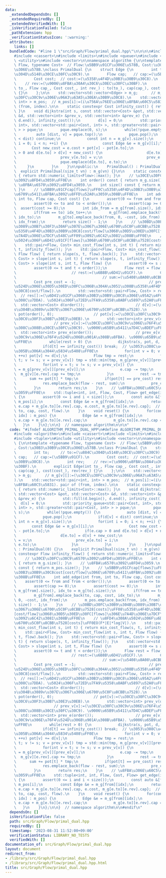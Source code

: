 ```yaml
---
data:
  _extendedDependsOn: []
  _extendedRequiredBy: []
  _extendedVerifiedWith: []
  _isVerificationFailed: false
  _pathExtension: hpp
  _verificationStatusIcon: ':warning:'
  attributes:
    links: []
  bundledCode: "#line 1 \"src/Graph/Flow/primal_dual.hpp\"\n\n\n\n#include <algorithm>\n\
    #include <cassert>\n#include <limits>\n#include <queue>\n#include <tuple>\n#include\
    \ <utility>\n#include <vector>\n\nnamespace algorithm {\n\ntemplate <typename\
    \ Flow, typename Cost>  // Flow:\u5BB9\u91CF\u306E\u578B, Cost:\u30B3\u30B9\u30C8\
    \u306E\u578B.\nclass PrimalDual {\n    struct Edge {\n        int to;     // to:=(\u884C\
    \u304D\u5148\u30CE\u30FC\u30C9).\n        Flow cap;   // cap:=(\u5BB9\u91CF).\n\
    \        Cost cost;  // cost:=(\u5358\u4F4D\u30B3\u30B9\u30C8).\n        int rev;\
    \    // rev:=(\u9006\u8FBA\u30A4\u30C6\u30EC\u30FC\u30BF).\n        explicit Edge(int\
    \ to_, Flow cap_, Cost cost_, int rev_) : to(to_), cap(cap_), cost(cost_), rev(rev_)\
    \ {}\n    };\n\n    std::vector<std::vector<Edge> > m_g;      // m_g[v][]:=(\u30CE\
    \u30FC\u30C9v\u306E\u96A3\u63A5\u30EA\u30B9\u30C8).\n    std::vector<std::pair<int,\
    \ int> > m_pos;  // m_pos[i]:=(i\u756A\u76EE\u306E\u8FBA\u60C5\u5831). pair of\
    \ (from, index).\n\n    static constexpr Cost infinity_cost() { return std::numeric_limits<Cost>::max();\
    \ }\n    void dijkstra(int s, const std::vector<Cost> &pot, std::vector<Cost>\
    \ &d, std::vector<int> &prev_v, std::vector<int> &prev_e) {\n        std::fill(d.begin(),\
    \ d.end(), infinity_cost());\n        d[s] = 0;\n        std::priority_queue<std::pair<Cost,\
    \ int>, std::vector<std::pair<Cost, int> >, std::greater<std::pair<Cost, int>\
    \ > > pque;\n        pque.emplace(0, s);\n        while(!pque.empty()) {\n   \
    \         auto [dist, v] = pque.top();\n            pque.pop();\n            if(d[v]\
    \ < dist) continue;\n            const int n = m_g[v].size();\n            for(int\
    \ i = 0; i < n; ++i) {\n                const Edge &e = m_g[v][i];\n         \
    \       Cost new_cost = e.cost + pot[v] - pot[e.to];\n                if(e.cap\
    \ > 0 and d[e.to] > d[v] + new_cost) {\n                    d[e.to] = d[v] + new_cost;\n\
    \                    prev_v[e.to] = v;\n                    prev_e[e.to] = i;\n\
    \                    pque.emplace(d[e.to], e.to);\n                }\n       \
    \     }\n        }\n    }\n\npublic:\n    PrimalDual() : PrimalDual(0) {}\n  \
    \  explicit PrimalDual(size_t vn) : m_g(vn) {}\n\n    static constexpr Flow infinity_flow()\
    \ { return std::numeric_limits<Flow>::max(); }\n    // \u30CE\u30FC\u30C9\u6570\
    \u3092\u8FD4\u3059\uFF0E\n    int order() const { return m_g.size(); }\n    //\
    \ \u8FBA\u6570\u3092\u8FD4\u3059.\n    int size() const { return m_pos.size();\
    \ }\n    // \u5BB9\u91CFcap[flows]\uFF0C\u5358\u4F4D\u30B3\u30B9\u30C8cost[cost/flow]\u306E\
    \u6709\u5411\u8FBA\u3092\u8FFD\u52A0\u3059\u308B\uFF0E\n    int add_edge(int from,\
    \ int to, Flow cap, Cost cost) {\n        assert(0 <= from and from < order());\n\
    \        assert(0 <= to and to < order());\n        assert(cap >= 0);\n      \
    \  assert(cost >= 0);\n        int idx_from = m_g[from].size(), idx_to = m_g[to].size();\n\
    \        if(from == to) idx_to++;\n        m_g[from].emplace_back(to, cap, cost,\
    \ idx_to);\n        m_g[to].emplace_back(from, 0, -cost, idx_from);\n        m_pos.emplace_back(from,\
    \ idx_from);\n        return size() - 1;\n    }\n    // \u30BD\u30FC\u30B9\u304B\
    \u3089\u30B7\u30F3\u30AF\u307E\u3067\u306E\u6700\u5C0F\u8CBB\u7528[costs]\uFF08\
    \u5358\u4F4D\u30B3\u30B9\u30C8[cost/flow]\u3068\u30D5\u30ED\u30FC[flows]\u306E\
    \u7A4D\u306E\u7DCF\u548C\uFF09\u3092\u6C42\u3081\u308B\uFF0E\n    // \u8FD4\u308A\
    \u5024\u306F\u6D41\u91CF[flows]\u3068\u6700\u5C0F\u8CBB\u7528[costs]\uFF0EO(F*|E|*log|V|).\n\
    \    std::pair<Flow, Cost> min_cost_flow(int s, int t) { return min_cost_flow(s,\
    \ t, infinity_flow()); }\n    std::pair<Flow, Cost> min_cost_flow(int s, int t,\
    \ Flow flow) { return slope(s, t, flow).back(); }\n    std::vector<std::pair<Flow,\
    \ Cost> > slope(int s, int t) { return slope(s, t, infinity_flow()); }\n    std::vector<std::pair<Flow,\
    \ Cost> > slope(int s, int t, Flow flow) {\n        assert(0 <= s and s < order());\n\
    \        assert(0 <= t and t < order());\n        Flow rest = flow;          \
    \                         // rest:=(\u6B8B\u6D41\u91CF).\n        Cost sum = 0;\
    \                                       // sum:=(\u5408\u8A08\u8CBB\u7528).\n\
    \        Cost pre_cost = -1;                                 // pre_cost:=(\u76F4\
    \u524D\u306E\u30D5\u30ED\u30FC\u306B\u304A\u3051\u308B\u5358\u4F4D\u30B3\u30B9\
    \u30C8[cost/flow]).\n        std::vector<std::pair<Flow, Cost> > res({{0, 0}});\
    \  // res[]:=(\u6D41\u91CF\u3068\u30B3\u30B9\u30C8\u306E\u95A2\u4FC2\u306E\u6298\
    \u308C\u7DDA). \u5024\u306F\u72ED\u7FA9\u5358\u8ABF\u5897\u52A0\uFF0E\n      \
    \  std::vector<Cost> d(order());                       // d[v]:=(\u30CE\u30FC\u30C8\
    s\u304B\u3089v\u307E\u3067\u306E\u6700\u5C0F\u8CBB\u7528).\n        std::vector<Cost>\
    \ pot(order(), 0);                  // pot[v]:=(\u30CE\u30FC\u30C9v\u306E\u30DD\
    \u30C6\u30F3\u30B7\u30E3\u30EB).\n        std::vector<int> prev_v(order());  \
    \                 // prev_v[v]:=(\u30CE\u30FC\u30C9v\u306E\u76F4\u524D\u306B\u8A2A\
    \u308C\u308B\u30CE\u30FC\u30C9). \u9006\u65B9\u5411\u7D4C\u8DEF\uFF0E\n      \
    \  std::vector<int> prev_e(order());                   // prev_e[v]:=(\u30CE\u30FC\
    \u30C9v\u306E\u76F4\u524D\u306B\u901A\u308B\u8FBA). \u9006\u65B9\u5411\u7D4C\u8DEF\
    \uFF0E\n        while(rest > 0) {\n            dijkstra(s, pot, d, prev_v, prev_e);\n\
    \            if(d[t] == infinity_cost()) break;  // \u3053\u308C\u4EE5\u4E0A\u6D41\
    \u305B\u306A\u3044\u5834\u5408\uFF0E\n            for(int v = 0; v < order();\
    \ ++v) pot[v] += d[v];\n            Flow tmp = rest;\n            for(int v =\
    \ t; v != s; v = prev_v[v]) tmp = std::min(tmp, m_g[prev_v[v]][prev_e[v]].cap);\n\
    \            for(int v = t; v != s; v = prev_v[v]) {\n                Edge &e\
    \ = m_g[prev_v[v]][prev_e[v]];\n                e.cap -= tmp;\n              \
    \  m_g[v][e.rev].cap += tmp;\n            }\n            rest -= tmp;\n      \
    \      sum += pot[t] * tmp;\n            if(pot[t] == pre_cost) res.pop_back();\n\
    \            res.emplace_back(flow - rest, sum);\n            pre_cost = pot[t];\n\
    \        }\n        return res;\n    }\n    // \u8FBA\u306E\u60C5\u5831\u3092\u8FD4\
    \u3059\uFF0E\n    std::tuple<int, int, Flow, Cost, Flow> get_edge(int i) const\
    \ {\n        assert(0 <= i and i < size());\n        const auto &[from, idx] =\
    \ m_pos[i];\n        const Edge &e = m_g[from][idx];\n        return {from, e.to,\
    \ e.cap + m_g[e.to][e.rev].cap, e.cost, m_g[e.to][e.rev].cap};  // tuple of (from,\
    \ to, cap, cost, flow).\n    }\n    void reset() {\n        for(const auto &[from,\
    \ idx] : m_pos) {\n            Edge &e = m_g[from][idx];\n            e.cap =\
    \ e.cap + m_g[e.to][e.rev].cap;\n            m_g[e.to][e.rev].cap = 0;\n     \
    \   }\n    }\n};\n\n}  // namespace algorithm\n\n\n"
  code: "#ifndef ALGORITHM_PRIMAL_DUAL_HPP\n#define ALGORITHM_PRIMAL_DUAL_HPP 1\n\n\
    #include <algorithm>\n#include <cassert>\n#include <limits>\n#include <queue>\n\
    #include <tuple>\n#include <utility>\n#include <vector>\n\nnamespace algorithm\
    \ {\n\ntemplate <typename Flow, typename Cost>  // Flow:\u5BB9\u91CF\u306E\u578B\
    , Cost:\u30B3\u30B9\u30C8\u306E\u578B.\nclass PrimalDual {\n    struct Edge {\n\
    \        int to;     // to:=(\u884C\u304D\u5148\u30CE\u30FC\u30C9).\n        Flow\
    \ cap;   // cap:=(\u5BB9\u91CF).\n        Cost cost;  // cost:=(\u5358\u4F4D\u30B3\
    \u30B9\u30C8).\n        int rev;    // rev:=(\u9006\u8FBA\u30A4\u30C6\u30EC\u30FC\
    \u30BF).\n        explicit Edge(int to_, Flow cap_, Cost cost_, int rev_) : to(to_),\
    \ cap(cap_), cost(cost_), rev(rev_) {}\n    };\n\n    std::vector<std::vector<Edge>\
    \ > m_g;      // m_g[v][]:=(\u30CE\u30FC\u30C9v\u306E\u96A3\u63A5\u30EA\u30B9\u30C8\
    ).\n    std::vector<std::pair<int, int> > m_pos;  // m_pos[i]:=(i\u756A\u76EE\u306E\
    \u8FBA\u60C5\u5831). pair of (from, index).\n\n    static constexpr Cost infinity_cost()\
    \ { return std::numeric_limits<Cost>::max(); }\n    void dijkstra(int s, const\
    \ std::vector<Cost> &pot, std::vector<Cost> &d, std::vector<int> &prev_v, std::vector<int>\
    \ &prev_e) {\n        std::fill(d.begin(), d.end(), infinity_cost());\n      \
    \  d[s] = 0;\n        std::priority_queue<std::pair<Cost, int>, std::vector<std::pair<Cost,\
    \ int> >, std::greater<std::pair<Cost, int> > > pque;\n        pque.emplace(0,\
    \ s);\n        while(!pque.empty()) {\n            auto [dist, v] = pque.top();\n\
    \            pque.pop();\n            if(d[v] < dist) continue;\n            const\
    \ int n = m_g[v].size();\n            for(int i = 0; i < n; ++i) {\n         \
    \       const Edge &e = m_g[v][i];\n                Cost new_cost = e.cost + pot[v]\
    \ - pot[e.to];\n                if(e.cap > 0 and d[e.to] > d[v] + new_cost) {\n\
    \                    d[e.to] = d[v] + new_cost;\n                    prev_v[e.to]\
    \ = v;\n                    prev_e[e.to] = i;\n                    pque.emplace(d[e.to],\
    \ e.to);\n                }\n            }\n        }\n    }\n\npublic:\n    PrimalDual()\
    \ : PrimalDual(0) {}\n    explicit PrimalDual(size_t vn) : m_g(vn) {}\n\n    static\
    \ constexpr Flow infinity_flow() { return std::numeric_limits<Flow>::max(); }\n\
    \    // \u30CE\u30FC\u30C9\u6570\u3092\u8FD4\u3059\uFF0E\n    int order() const\
    \ { return m_g.size(); }\n    // \u8FBA\u6570\u3092\u8FD4\u3059.\n    int size()\
    \ const { return m_pos.size(); }\n    // \u5BB9\u91CFcap[flows]\uFF0C\u5358\u4F4D\
    \u30B3\u30B9\u30C8cost[cost/flow]\u306E\u6709\u5411\u8FBA\u3092\u8FFD\u52A0\u3059\
    \u308B\uFF0E\n    int add_edge(int from, int to, Flow cap, Cost cost) {\n    \
    \    assert(0 <= from and from < order());\n        assert(0 <= to and to < order());\n\
    \        assert(cap >= 0);\n        assert(cost >= 0);\n        int idx_from =\
    \ m_g[from].size(), idx_to = m_g[to].size();\n        if(from == to) idx_to++;\n\
    \        m_g[from].emplace_back(to, cap, cost, idx_to);\n        m_g[to].emplace_back(from,\
    \ 0, -cost, idx_from);\n        m_pos.emplace_back(from, idx_from);\n        return\
    \ size() - 1;\n    }\n    // \u30BD\u30FC\u30B9\u304B\u3089\u30B7\u30F3\u30AF\u307E\
    \u3067\u306E\u6700\u5C0F\u8CBB\u7528[costs]\uFF08\u5358\u4F4D\u30B3\u30B9\u30C8\
    [cost/flow]\u3068\u30D5\u30ED\u30FC[flows]\u306E\u7A4D\u306E\u7DCF\u548C\uFF09\
    \u3092\u6C42\u3081\u308B\uFF0E\n    // \u8FD4\u308A\u5024\u306F\u6D41\u91CF[flows]\u3068\
    \u6700\u5C0F\u8CBB\u7528[costs]\uFF0EO(F*|E|*log|V|).\n    std::pair<Flow, Cost>\
    \ min_cost_flow(int s, int t) { return min_cost_flow(s, t, infinity_flow()); }\n\
    \    std::pair<Flow, Cost> min_cost_flow(int s, int t, Flow flow) { return slope(s,\
    \ t, flow).back(); }\n    std::vector<std::pair<Flow, Cost> > slope(int s, int\
    \ t) { return slope(s, t, infinity_flow()); }\n    std::vector<std::pair<Flow,\
    \ Cost> > slope(int s, int t, Flow flow) {\n        assert(0 <= s and s < order());\n\
    \        assert(0 <= t and t < order());\n        Flow rest = flow;          \
    \                         // rest:=(\u6B8B\u6D41\u91CF).\n        Cost sum = 0;\
    \                                       // sum:=(\u5408\u8A08\u8CBB\u7528).\n\
    \        Cost pre_cost = -1;                                 // pre_cost:=(\u76F4\
    \u524D\u306E\u30D5\u30ED\u30FC\u306B\u304A\u3051\u308B\u5358\u4F4D\u30B3\u30B9\
    \u30C8[cost/flow]).\n        std::vector<std::pair<Flow, Cost> > res({{0, 0}});\
    \  // res[]:=(\u6D41\u91CF\u3068\u30B3\u30B9\u30C8\u306E\u95A2\u4FC2\u306E\u6298\
    \u308C\u7DDA). \u5024\u306F\u72ED\u7FA9\u5358\u8ABF\u5897\u52A0\uFF0E\n      \
    \  std::vector<Cost> d(order());                       // d[v]:=(\u30CE\u30FC\u30C8\
    s\u304B\u3089v\u307E\u3067\u306E\u6700\u5C0F\u8CBB\u7528).\n        std::vector<Cost>\
    \ pot(order(), 0);                  // pot[v]:=(\u30CE\u30FC\u30C9v\u306E\u30DD\
    \u30C6\u30F3\u30B7\u30E3\u30EB).\n        std::vector<int> prev_v(order());  \
    \                 // prev_v[v]:=(\u30CE\u30FC\u30C9v\u306E\u76F4\u524D\u306B\u8A2A\
    \u308C\u308B\u30CE\u30FC\u30C9). \u9006\u65B9\u5411\u7D4C\u8DEF\uFF0E\n      \
    \  std::vector<int> prev_e(order());                   // prev_e[v]:=(\u30CE\u30FC\
    \u30C9v\u306E\u76F4\u524D\u306B\u901A\u308B\u8FBA). \u9006\u65B9\u5411\u7D4C\u8DEF\
    \uFF0E\n        while(rest > 0) {\n            dijkstra(s, pot, d, prev_v, prev_e);\n\
    \            if(d[t] == infinity_cost()) break;  // \u3053\u308C\u4EE5\u4E0A\u6D41\
    \u305B\u306A\u3044\u5834\u5408\uFF0E\n            for(int v = 0; v < order();\
    \ ++v) pot[v] += d[v];\n            Flow tmp = rest;\n            for(int v =\
    \ t; v != s; v = prev_v[v]) tmp = std::min(tmp, m_g[prev_v[v]][prev_e[v]].cap);\n\
    \            for(int v = t; v != s; v = prev_v[v]) {\n                Edge &e\
    \ = m_g[prev_v[v]][prev_e[v]];\n                e.cap -= tmp;\n              \
    \  m_g[v][e.rev].cap += tmp;\n            }\n            rest -= tmp;\n      \
    \      sum += pot[t] * tmp;\n            if(pot[t] == pre_cost) res.pop_back();\n\
    \            res.emplace_back(flow - rest, sum);\n            pre_cost = pot[t];\n\
    \        }\n        return res;\n    }\n    // \u8FBA\u306E\u60C5\u5831\u3092\u8FD4\
    \u3059\uFF0E\n    std::tuple<int, int, Flow, Cost, Flow> get_edge(int i) const\
    \ {\n        assert(0 <= i and i < size());\n        const auto &[from, idx] =\
    \ m_pos[i];\n        const Edge &e = m_g[from][idx];\n        return {from, e.to,\
    \ e.cap + m_g[e.to][e.rev].cap, e.cost, m_g[e.to][e.rev].cap};  // tuple of (from,\
    \ to, cap, cost, flow).\n    }\n    void reset() {\n        for(const auto &[from,\
    \ idx] : m_pos) {\n            Edge &e = m_g[from][idx];\n            e.cap =\
    \ e.cap + m_g[e.to][e.rev].cap;\n            m_g[e.to][e.rev].cap = 0;\n     \
    \   }\n    }\n};\n\n}  // namespace algorithm\n\n#endif\n"
  dependsOn: []
  isVerificationFile: false
  path: src/Graph/Flow/primal_dual.hpp
  requiredBy: []
  timestamp: '2023-08-31 11:52:00+09:00'
  verificationStatus: LIBRARY_NO_TESTS
  verifiedWith: []
documentation_of: src/Graph/Flow/primal_dual.hpp
layout: document
redirect_from:
- /library/src/Graph/Flow/primal_dual.hpp
- /library/src/Graph/Flow/primal_dual.hpp.html
title: src/Graph/Flow/primal_dual.hpp
---
```

